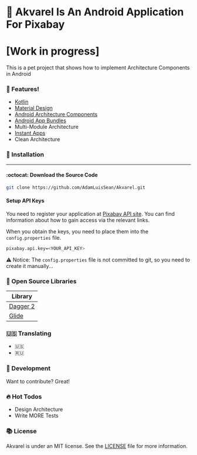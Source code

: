 # :tropical_fish: Akvarel Is An Android Application For Pixabay 
# \[Work in progress\]

This is a pet project that shows how to implement Architecture Components in Android

### :muscle: Features!

  - [Kotlin](https://kotlinlang.org/)
  - [Material Design](https://material.io/)
  - [Android Architecture Components](https://developer.android.com/topic/libraries/architecture/)
  - [Android App Bundles](https://developer.android.com/guide/app-bundle/)
  - Multi-Module Architecture
  - [Instant Apps](https://developer.android.com/topic/google-play-instant/getting-started/first-instant-app)
  - Clean Architecture

### :rocket: Installation
----
#### :octocat: Download the Source Code
```sh
git clone https://github.com/AdamLuisSean/Akvarel.git
```

#### Setup API Keys
You need to register your application at [Pixabay API site](https://pixabay.com/api/docs/). You can find information about how to gain access via the relevant links.

When you obtain the keys, you need to place them into the `config.properties` file.
```sh
pixabay.api.key=<YOUR_API_KEY>
```
:warning: Notice: The `config.properties` file is not committed to git, so you need to create it manually...

### :wrench: Open Source Libraries

| Library |
| ------ |
| [Dagger 2](https://github.com/google/dagger/blob/master/README.md) |
| [Glide](https://github.com/bumptech/glide/blob/master/README.md) |

### :us: Translating
* :us:
* :ru:

### :hammer: Development
Want to contribute? Great!

### :fire: Hot Todos
 - Design Architecture
 - Write MORE Tests

### :books: License
Akvarel is under an MIT license. See the [LICENSE](LICENSE) file for more information.
